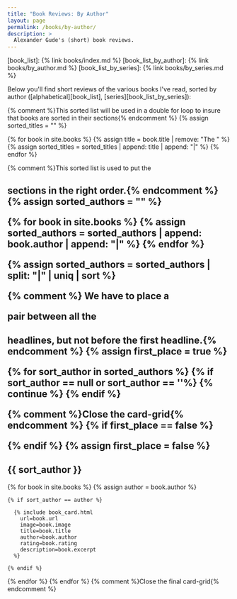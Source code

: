 ```yaml
---
title: "Book Reviews: By Author"
layout: page
permalink: /books/by-author/
description: >
  Alexander Gude's (short) book reviews.
---
```


[book_list]: {% link books/index.md %}
[book_list_by_author]: {% link books/by_author.md %}
[book_list_by_series]: {% link books/by_series.md %}

Below you'll find short reviews of the various books I've read, sorted by
author ([alphabetical][book_list], [series][book_list_by_series]):

{% comment %}This sorted list will be used in a double for loop to insure that
books are sorted in their sections{% endcomment %}
{% assign sorted_titles = "" %}

{% for book in site.books %}
  {% assign title = book.title | remove: "The " %}
  {% assign sorted_titles = sorted_titles | append: title | append: "|" %}
{% endfor %}

{% comment %}This sorted list is used to put the <h2> sections in the right
order.{% endcomment %}
{% assign sorted_authors = "" %}

{% for book in site.books %}
  {% assign sorted_authors = sorted_authors | append: book.author | append: "|" %}
{% endfor %}

{% assign sorted_authors = sorted_authors | split: "|" | uniq | sort %}

{% comment %} We have to place a <div></div> pair between all the <h2>
headlines, but not before the first headline.{% endcomment %}
{% assign first_place = true %}

{% for sort_author in sorted_authors %}
  {% if sort_author == null or sort_author == ''%}
    {% continue %}
  {% endif %}

  {% comment %}Close the card-grid{% endcomment %}
  {% if first_place == false %}
</div>
  {% endif %}
  {% assign first_place = false %}

<h2 class="book-list-headline">{{ sort_author }}</h2>
<div class="card-grid">

  {% for book in site.books %}
    {% assign author = book.author %}

    {% if sort_author == author %}

      {% include book_card.html
        url=book.url
        image=book.image
        title=book.title
        author=book.author
        rating=book.rating
        description=book.excerpt
      %}

    {% endif %}
  {% endfor %}
{% endfor %}
{% comment %}Close the final card-grid{% endcomment %}
</div>
